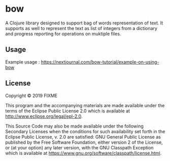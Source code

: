 # bow

A Clojure library designed to support bag of words representation of text.
It supports as well to represent the text as list of integers from a dictionary and progress reporting for operations on muktiple files.

## Usage

Example usage : https://nextjournal.com/bow-tutorial/example-on-using-bow

## License

Copyright © 2019 FIXME

This program and the accompanying materials are made available under the
terms of the Eclipse Public License 2.0 which is available at
http://www.eclipse.org/legal/epl-2.0.

This Source Code may also be made available under the following Secondary
Licenses when the conditions for such availability set forth in the Eclipse
Public License, v. 2.0 are satisfied: GNU General Public License as published by
the Free Software Foundation, either version 2 of the License, or (at your
option) any later version, with the GNU Classpath Exception which is available
at https://www.gnu.org/software/classpath/license.html.
